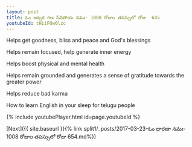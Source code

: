 ```yaml
---
layout: post
title: ఓం అప్సర గణ సేవితాయ నమః- 1008 రోజుల తపస్సులో రోజు  645
youtubeId: tHiiFOw0lzc
---
```

 
 
Helps get goodness, bliss and peace and God's blessings
 
Helps remain focused, help generate inner energy 
 
Helps boost physical and mental health 
 
Helps remain grounded and generates a sense of gratitude towards the greater power 
 
Helps reduce bad karma
 
How to learn English in your sleep for telugu people
 
 
 
 


{% include youtubePlayer.html id=page.youtubeId %}
 
[Next]({{ site.baseurl }}{% link split1/_posts/2017-03-23-ఓం ధారణా నమః- 1008 రోజుల తపస్సులో రోజు  654.md%})
 
